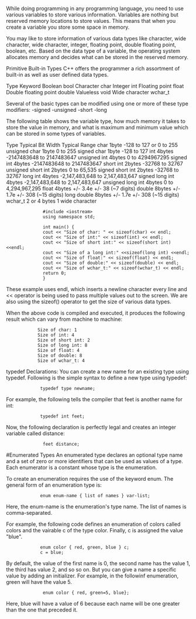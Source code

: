 While doing programming in any programming language, you need to use various variables to store various information.
Variables are nothing but reserved memory locations to store values. This means that when you create a variable you store
some space in memory.

You may like to store information of various data types like character, wide character, wide character, integer, floating point, 
double floating point, boolean, etc. Based on the data type of a variable, the operating system allocates memory and decides what can
be stored in the reserved memory.

Primitive Built-in Types
C++ offers the programmer a rich assortment of built-in as well as user defined data types. 

Type                Keyword
Boolean             bool
Character           char
Integer             int
Floating point      float
Double floating point double
Valueless           void
Wide character      wchar_t

Several of the basic types can be modified using one or more of these type modifiers:
-signed
-unsigned
-short
-long

The following table shows the variable type, how much memory it takes to store the value in memory,
and what is maximum and minimum value which can be stored in some types of variables.

Type         Typical Bit Width         Typical Range
char         1byte                     -128 to 127 or 0 to 255
unsigned char 1byte                    0 to 255
signed char   1byte                    -128 to 127
int           4bytes                   -2147483648 to 2147483647
unsigned int  4bytes                   0 to 4294967295
signed int    4bytes                   -2147483648 to 2147483647
short int     2bytes                   -32768 to 32767
unsigned short int 2bytes              0 to 65,535
signed short int  2bytes               -32768 to 32767
long int          4bytes               -2,147,483,648 to 2,147,483,647
signed long int   4bytes               -2,147,483,648 to 2,147,483,647
unsigned long int 4bytes               0 to 4,294,967,295
float             4bytes               +/- 3.4e +/- 38 (~7 digits)
double            8bytes               +/- 1.7e +/- 308 (~15 digits)
long double       8bytes               +/- 1.7e +/- 308 (~15 digits)
wchar_t           2 or 4 bytes         1 wide character



                  #include <iostream>
                  using namespace std;
                  
                  int main() {
                  cout << "Size of char: " << sizeof(char) << endl;
                  cout << "Size of int:" << sizeof(int) << endl;
                  cout << "Size of short int:" << sizeof(short int) <<endl;
                  cout << "Size of a long int:" <<sizeof(long int) <<endl;
                  cout << "Size of float:" << sizeof(float) << end1;
                  cout << "Size of double:" << sizeof(double) << endl;
                  cout << "Size of wchar_t:" << sizeof(wchar_t) << endl;
                  return 0;
                  }
                  
 These example uses endl, which inserts a newline character every line and << operator is being
 used to pass multiple values out to the screen. We are also using the sizeof() operator to get the
 size of various data types.
 
 When the above code is compiled and executed, it produces the following result which can vary from machine to machine:
 
                Size of char: 1
                Size of int: 4
                Size of short int: 2
                Size of long int: 8
                Size of float: 4
                Size of double: 8
                Size of wchar_t: 4
                
  typedef Declarations:
  You can create a new name for an existing type using typedef. Following is the simple syntax to define
  a new type using typedef:
  
                 typedef type newname;
                
 For example, the following tells the compiler that feet is another name for int:
 
                 typedef int feet;
                 
 Now, the following declaration is perfectly legal and creates an integer variable called distance:
 
                  feet distance;
                  
 #Enumerated Types
 An enumerated type declares an optional type name and a set of zero or more identifiers that can be used as values
 of a type. Each enumerator is a constant whose type is the enumeration.
 
 To create an enumeration requires the use of the keyword enum. The general form of an enumeration type is:
 
                 enum enum-name { list of names } var-list;
                 
 Here, the enum-name is the enumeration's type name. The list of names is comma-separated.
 
 For example, the following code defines an enumeration of colors called colors and the vairable c of the type color.
 Finally, c is assigned the value "blue".
 
                 enum color { red, green, blue } c;
                 c = blue;
                 
 By default, the value of the first name is 0, the second name has the value 1, the third has value 2, and so
 so on. But you can give a name a specific value by adding an initializer. For example, in the followinf enumeration,
 green will have the value 5.
 
                  enum color { red, green=5, blue};
               
 Here, blue will have a value of 6 because each name will be one greater than the one that preceded it.              
                
                  
